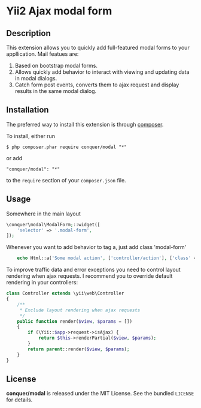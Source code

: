 Yii2 Ajax modal form
=================

## Description

This extension allows you to quickly add full-featured modal forms to your appllication.
Mail featues are:

1. Based on bootstrap modal forms.
2. Allows quickly add behavior to interact with viewing and updating data in modal dialogs.
3. Catch form post events, converts them to ajax request and display results in the same modal dialog.

## Installation

The preferred way to install this extension is through [composer](http://getcomposer.org/download/). 

To install, either run

```
$ php composer.phar require conquer/modal "*"
```
or add

```
"conquer/modal": "*"
```

to the ```require``` section of your `composer.json` file.

## Usage
Somewhere in the main layout
```php
\conquer\modal\ModalForm;::widget([
    'selector' => '.modal-form',
]);
```
Whenever you want to add behavior to tag a, just add class 'modal-form'
```php
    echo Html::a('Some modal action', ['controller/action'], ['class' => 'modal-form']);
``` 
To improve traffic data and error exceptions you need to control layout rendering when ajax requests.
I recommend you to override default rendering in your controllers:
```php
class Controller extends \yii\web\Controller
{
    /**
     * Exclude layout rendering when ajax requests
     */
    public function render($view, $params = [])
    {
        if (\Yii::$app->request->isAjax) {
            return $this->renderPartial($view, $params);
        }
        return parent::render($view, $params);
    }
}
``` 

## License

**conquer/modal** is released under the MIT License. See the bundled `LICENSE` for details.
